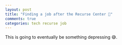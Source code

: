 ```yaml
---
layout: post
title: "Finding a job after the Recurse Center 💼"
comments: true
categories: tech recurse job
---
```


This is going to eventually be something depressing 😅.
